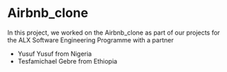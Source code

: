 # Airbnb_clone
In this project, we worked on the Airbnb_clone as part of our projects for the ALX Software Engineering Programme with a partner
* Yusuf Yusuf from Nigeria
* Tesfamichael Gebre from Ethiopia
